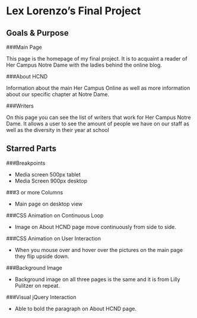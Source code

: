 Lex Lorenzo’s Final Project
=============================

Goals & Purpose
-----------------

###Main Page

This page is the homepage of my final project. It is to acquaint a reader of Her Campus Notre Dame with the ladies behind the online blog.



###About HCND

Information about the main Her Campus Online as well as more information about our specific chapter at Notre Dame.

###Writers

On this page you can see the list of writers that work for Her Campus Notre Dame. It allows a user to see the amount of people we have on our staff as well as the diversity in their year at school


Starred Parts
-------------

###Breakpoints
* Media screen 500px tablet
* Media Screen 900px desktop

###3 or more Columns 
* Main page on desktop view

###CSS Animation on Continuous Loop
* Image on About HCND page move continuously from side to side.

###CSS Animation on User Interaction
* When you mouse over and hover over the pictures on the main page they flip upside down.

###Background Image
* Background image on all three pages is the same and it is from Lilly Pulitzer on repeat.

###Visual jQuery Interaction
* Able to bold the paragraph on About HCND page.
